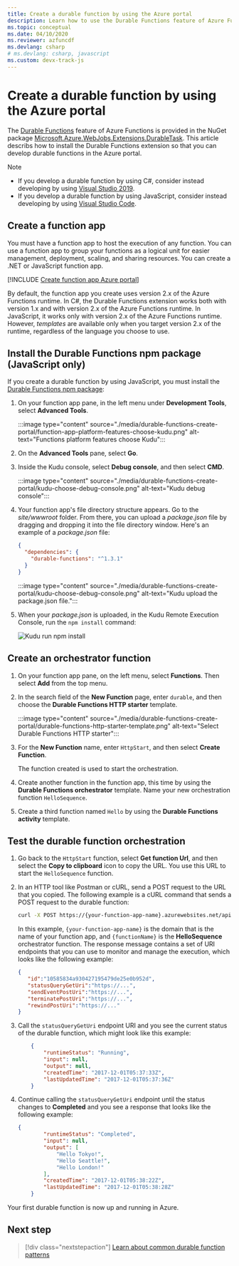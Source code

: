 ```yaml
---
title: Create a durable function by using the Azure portal  
description: Learn how to use the Durable Functions feature of Azure Functions for app development in the Azure portal.
ms.topic: conceptual
ms.date: 04/10/2020
ms.reviewer: azfuncdf
ms.devlang: csharp
# ms.devlang: csharp, javascript
ms.custom: devx-track-js
---
```


# Create a durable function by using the Azure portal

The [Durable Functions](durable-functions-overview.md) feature of Azure Functions is provided in the NuGet package [Microsoft.Azure.WebJobs.Extensions.DurableTask](https://www.nuget.org/packages/Microsoft.Azure.WebJobs.Extensions.DurableTask). This article describs how to install the Durable Functions extension so that you can develop durable functions in the Azure portal.

> [!NOTE]
>
> * If you develop a durable function by using C#, consider instead developing by using [Visual Studio 2019](durable-functions-create-first-csharp.md).
> * If you develop a durable function by using JavaScript, consider instead developing by using [Visual Studio Code](./quickstart-js-vscode.md).

## Create a function app

You must have a function app to host the execution of any function. You can use a function app to group your functions as a logical unit for easier management, deployment, scaling, and sharing resources. You can create a .NET or JavaScript function app.

[!INCLUDE [Create function app Azure portal](../../../includes/functions-create-function-app-portal.md)]

By default, the function app you create uses version 2.x of the Azure Functions runtime. In C#, the Durable Functions extension works both with version 1.x and with version 2.x of the Azure Functions runtime. In JavaScript, it works only with version 2.x of the Azure Functions runtime. However, *templates* are available only when you target version 2.x of the runtime, regardless of the language you choose to use.

## Install the Durable Functions npm package (JavaScript only)

If you create a durable function by using JavaScript, you must install the [Durable Functions npm package](https://www.npmjs.com/package/durable-functions):

1. On your function app pane, in the left menu under **Development Tools**, select **Advanced Tools**.

   :::image type="content" source="./media/durable-functions-create-portal/function-app-platform-features-choose-kudu.png" alt-text="Functions platform features choose Kudu":::

1. On the **Advanced Tools** pane, select **Go**.

1. Inside the Kudu console, select **Debug console**, and then select **CMD**.

   :::image type="content" source="./media/durable-functions-create-portal/kudu-choose-debug-console.png" alt-text="Kudu debug console":::

1. Your function app's file directory structure appears. Go to the *site/wwwroot* folder. From there, you can upload a *package.json* file by dragging and dropping it into the file directory window. Here's an example of a *package.json* file:

    ```json
    {
      "dependencies": {
        "durable-functions": "^1.3.1"
      }
    }
    ```

   :::image type="content" source="./media/durable-functions-create-portal/kudu-choose-debug-console.png" alt-text="Kudu upload the package.json file.":::

1. When your *package.json* is uploaded, in the Kudu Remote Execution Console, run the `npm install` command:

   ![Kudu run npm install](./media/durable-functions-create-portal/kudu-npm-install.png)

## Create an orchestrator function

1. On your function app pane, on the left menu, select **Functions**. Then select **Add** from the top menu.

1. In the search field of the **New Function** page, enter `durable`, and then choose the **Durable Functions HTTP starter** template.

   :::image type="content" source="./media/durable-functions-create-portal/durable-functions-http-starter-template.png" alt-text="Select Durable Functions HTTP starter":::

1. For the **New Function** name, enter `HttpStart`, and then select **Create Function**.

   The function created is used to start the orchestration.

1. Create another function in the function app, this time by using the **Durable Functions orchestrator** template. Name your new orchestration function `HelloSequence`.

1. Create a third function named `Hello` by using the **Durable Functions activity** template.

## Test the durable function orchestration

1. Go back to the `HttpStart` function, select **Get function Url**, and then select the **Copy to clipboard** icon to copy the URL. You use this URL to start the `HelloSequence` function.

1. In an HTTP tool like Postman or cURL, send a POST request to the URL that you copied. The following example is a cURL command that sends a POST request to the durable function:

    ```bash
    curl -X POST https://{your-function-app-name}.azurewebsites.net/api/orchestrators/{functionName} --header "Content-Length: 0"
    ```

    In this example, `{your-function-app-name}` is the domain that is the name of your function app, and `{functionName}` is the **HelloSequence** orchestrator function. The response message contains a set of URI endpoints that you can use to monitor and manage the execution, which looks like the following example:

    ```json
    {  
       "id":"10585834a930427195479de25e0b952d",
       "statusQueryGetUri":"https://...",
       "sendEventPostUri":"https://...",
       "terminatePostUri":"https://...",
       "rewindPostUri":"https://..."
    }
    ```

1. Call the `statusQueryGetUri` endpoint URI and you see the current status of the durable function, which might look like this example:

    ```json
        {
            "runtimeStatus": "Running",
            "input": null,
            "output": null,
            "createdTime": "2017-12-01T05:37:33Z",
            "lastUpdatedTime": "2017-12-01T05:37:36Z"
        }
    ```

1. Continue calling the `statusQueryGetUri` endpoint until the status changes to **Completed** and you see a response that looks like the following example:

    ```json
    {
            "runtimeStatus": "Completed",
            "input": null,
            "output": [
                "Hello Tokyo!",
                "Hello Seattle!",
                "Hello London!"
            ],
            "createdTime": "2017-12-01T05:38:22Z",
            "lastUpdatedTime": "2017-12-01T05:38:28Z"
        }
    ```

Your first durable function is now up and running in Azure.

## Next step

> [!div class="nextstepaction"]
> [Learn about common durable function patterns](durable-functions-overview.md#application-patterns)